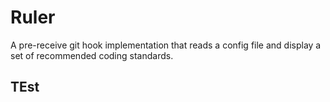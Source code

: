 # Ruler
A pre-receive git hook implementation that reads a config file and display a set of recommended coding standards.
## TEst